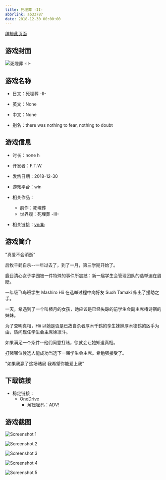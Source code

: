 ```yaml
---
title: 死埋葬 -II-
abbrlink: ab33787
date: 2018-12-30 00:00:00
---
```

[编辑此页面](https://github.com/ACG-3/ADV3-source/blob/main/source/_posts/games/%E6%AD%BB%E5%9F%8B%E8%91%AC%20-II-.md)

## 游戏封面

![死埋葬 -II-](https://pan.timero.xyz/d/onedrive/img_lib_001/%E6%AD%BB%E5%9F%8B%E8%91%AC%20-II-_cover.avif)


## 游戏名称

- 日文：死埋葬 -II-
- 英文：None
- 中文：None

- 别名：there was nothing to fear, nothing to doubt


## 游戏信息

- 时长：none h
- 开发者：F.T.W.
- 发售日期：2018-12-30
- 游戏平台：win
- 相关作品：
   - 前作：死埋葬
   - 世界观：死埋葬 -III-

- 相关链接：[vndb](https://vndb.org/v25087)


## 游戏简介

"真爱不会消逝"

后牧千鹤自杀--一年过去了，到了一月，第三学期开始了。

鹿目清心女子学园被一件特殊的事件所震撼：新一届学生会管理团队的选举迫在眉睫。

一年级飞鸟班学生 Mashiro Hii 在选举过程中向好友 Suoh Tamaki 伸出了援助之手。

一天，希遇到了一个叫椿月的女孩，她应该是已经失踪的前学生会副主席椿诗宿的妹妹。

为了查明真相，Hii 以她是否是已故自杀者厚木千鹤的孪生妹妹厚木德鹤的凶手为由，质问现任学生会主席徐凛斗。

如果满足一个条件--他们同意打赌，徐就会让她知道真相。

打赌哪位候选人能成功当选下一届学生会主席。希勉强接受了。

"如果我赢了这场赌局 我希望你能爱上我"




## 下载链接

- 稳定链接：
    - [OneDrive](https://pan.timero.xyz/onedrive/adv_lib_001/%E6%AD%BB%E5%9F%8B%E8%91%AC%20-II-)
        - 解压密码：ADV!



## 游戏截图


![Screenshot 1](https://pan.timero.xyz/d/onedrive/img_lib_001/%E6%AD%BB%E5%9F%8B%E8%91%AC%20-II-_Screenshot_1.avif)

![Screenshot 2](https://pan.timero.xyz/d/onedrive/img_lib_001/%E6%AD%BB%E5%9F%8B%E8%91%AC%20-II-_Screenshot_2.avif)

![Screenshot 3](https://pan.timero.xyz/d/onedrive/img_lib_001/%E6%AD%BB%E5%9F%8B%E8%91%AC%20-II-_Screenshot_3.avif)

![Screenshot 4](https://pan.timero.xyz/d/onedrive/img_lib_001/%E6%AD%BB%E5%9F%8B%E8%91%AC%20-II-_Screenshot_4.avif)

![Screenshot 5](https://pan.timero.xyz/d/onedrive/img_lib_001/%E6%AD%BB%E5%9F%8B%E8%91%AC%20-II-_Screenshot_5.avif)

